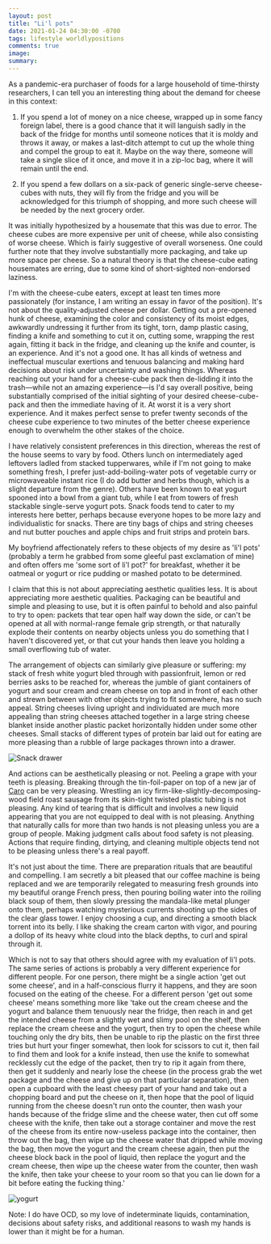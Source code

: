 ```yaml
---
layout: post
title: "Li'l pots"
date: 2021-01-24 04:30:00 -0700
tags: lifestyle worldlypositions
comments: true
image:
summary:
---
```

As a pandemic-era purchaser of foods for a large household of time-thirsty researchers, I can tell you an interesting thing about the demand for cheese in this context:

1. If you spend a lot of money on a nice cheese, wrapped up in some fancy foreign label, there is a good chance that it will languish sadly in the back of the fridge for months until someone notices that it is moldy and throws it away, or makes a last-ditch attempt to cut up the whole thing and compel the group to eat it. Maybe on the way there, someone will take a single slice of it once, and move it in a zip-loc bag, where it will remain until the end.

2. If you spend a few dollars on a six-pack of generic single-serve cheese-cubes with nuts, they will fly from the fridge and you will be acknowledged for this triumph of shopping, and more such cheese will be needed by the next grocery order.

It was initially hypothesized by a housemate that this was due to error. The cheese cubes are more expensive per unit of cheese, while also consisting of worse cheese. Which is fairly suggestive of overall worseness. One could further note that they involve substantially more packaging, and take up more space per cheese. So a natural theory is that the cheese-cube eating housemates are erring, due to some kind of short-sighted non-endorsed laziness.

I'm with the cheese-cube eaters, except at least ten times more passionately (for instance, I am writing an essay in favor of the position). It's not about the quality-adjusted cheese per dollar. Getting out a pre-opened hunk of cheese, examining the color and consistency of its moist edges, awkwardly undressing it further from its tight, torn, damp plastic casing, finding a knife and something to cut it on, cutting some, wrapping the rest again, fitting it back in the fridge, and cleaning up the knife and counter, is an experience. And it's not a good one. It has all kinds of wetness and ineffectual muscular exertions and tenuous balancing and making hard decisions about risk under uncertainty and washing things. Whereas reaching out your hand for a cheese-cube pack then de-lidding it into the trash&mdash;while not an amazing experience&mdash;is I'd say overall positive, being substantially comprised of the initial sighting of your desired cheese-cube-pack and then the immediate having of it. At worst it is a very short experience. And it makes perfect sense to prefer twenty seconds of the cheese cube experience to two minutes of the better cheese experience enough to overwhelm the other stakes of the choice.

I have relatively consistent preferences in this direction, whereas the rest of the house seems to vary by food. Others lunch on intermediately aged leftovers ladled from stacked tupperwares, while if I'm not going to make something fresh, I prefer just-add-boiling-water pots of vegetable curry or microwaveable instant rice (I do add butter and herbs though, which is a slight departure from the genre). Others have been known to eat yogurt spooned into a bowl from a giant tub, while I eat from towers of fresh stackable single-serve yogurt pots. Snack foods tend to cater to my interests here better, perhaps because everyone hopes to be more lazy and individualistic for snacks. There are tiny bags of chips and string cheeses and nut butter pouches and apple chips and fruit strips and protein bars.

My boyfriend affectionately refers to these objects of my desire as 'li'l pots' (probably a term he grabbed from some gleeful past exclamation of mine) and often offers me 'some sort of li'l pot?' for breakfast, whether it be oatmeal or yogurt or rice pudding or mashed potato to be determined.

I claim that this is not about appreciating aesthetic qualities less. It is about appreciating more aesthetic qualities. Packaging can be beautiful and simple and pleasing to use, but it is often painful to behold and also painful to try to open: packets that tear open half way down the side, or can't be opened at all with normal-range female grip strength, or that naturally explode their contents on nearby objects unless you do something that I haven't discovered yet, or that cut your hands then leave you holding a small overflowing tub of water.

The arrangement of objects can similarly give pleasure or suffering: my stack of fresh white yogurt bled through with passionfruit, lemon or red berries asks to be reached for, whereas the jumble of giant containers of yogurt and sour cream and cream cheese on top and in front of each other and strewn between with other objects trying to fit somewhere, has no such appeal. String cheeses living upright and individuated are much more appealing than string cheeses attached together in a large string cheese blanket inside another plastic packet horizontally hidden under some other cheeses. Small stacks of different types of protein bar laid out for eating are more pleasing than a rubble of large packages thrown into a drawer.

![Snack drawer](https://hosting.photobucket.com/images/i/katjasgrace/PXL_20210124_085625042.jpg)

And actions can be aesthetically pleasing or not. Peeling a grape with your teeth is pleasing. Breaking through the tin-foil-paper on top of a new jar of [Caro](https://en.wikipedia.org/wiki/Caro_(drink)) can be very pleasing. Wrestling an icy firm-like-slightly-decomposing-wood field roast sausage from its skin-tight twisted plastic tubing is not pleasing. Any kind of tearing that is difficult and involves a new liquid appearing that you are not equipped to deal with is not pleasing. Anything that naturally calls for more than two hands is not pleasing unless you are a group of people. Making judgment calls about food safety is not pleasing. Actions that require finding, dirtying, and cleaning multiple objects tend not to be pleasing unless there's a real payoff.

It's not just about the time. There are preparation rituals that are beautiful and compelling. I am secretly a bit pleased that our coffee machine is being replaced and we are temporarily relegated to measuring fresh grounds into my beautiful orange French press, then pouring boiling water into the roiling black soup of them, then slowly pressing the mandala-like metal plunger onto them, perhaps watching mysterious currents shooting up the sides of the clear glass tower. I enjoy choosing a cup, and directing a smooth black torrent into its belly. I like shaking the cream carton with vigor, and pouring a dollop of its heavy white cloud into the black depths, to curl and spiral through it.

Which is not to say that others should agree with my evaluation of li'l pots. The same series of actions is probably a very different experience for different people. For one person, there might be a single action 'get out some cheese', and in a half-conscious flurry it happens, and they are soon focused on the eating of the cheese. For a different person 'get out some cheese' means something more like 'take out the cream cheese and the yogurt and balance them tenuously near the fridge, then reach in and get the intended cheese from a slightly wet and slimy pool on the shelf, then replace the cream cheese and the yogurt, then try to open the cheese while touching only the dry bits, then be unable to rip the plastic on the first three tries but hurt your finger somewhat, then look for scissors to cut it, then fail to find them and look for a knife instead, then use the knife to somewhat recklessly cut the edge of the packet, then try to rip it again from there, then get it suddenly and nearly lose the cheese (in the process grab the wet package and the cheese and give up on that particular separation), then open a cupboard with the least cheesy part of your hand and take out a chopping board and put the cheese on it, then hope that the pool of liquid running from the cheese doesn't run onto the counter, then wash your hands because of the fridge slime and the cheese water, then cut off some cheese with the knife, then take out a storage container and move the rest of the cheese from its entire now-useless package into the container, then throw out the bag, then wipe up the cheese water that dripped while moving the bag, then move the yogurt and the cream cheese again, then put the cheese block back in the pool of liquid, then replace the yogurt and the cream cheese, then wipe up the cheese water from the counter, then wash the knife, then take your cheese to your room so that you can lie down for a bit before eating the fucking thing.'

![yogurt](https://hosting.photobucket.com/images/i/katjasgrace/PXL_20210124_085413704.jpg)

Note: I do have OCD, so my love of indeterminate liquids, contamination, decisions about safety risks, and additional reasons to wash my hands is lower than it might be for a human.
